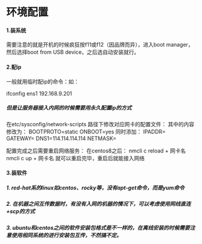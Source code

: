 # 环境配置

#### 1.装系统

需要注意的就是开机的时候疯狂按f11或f12（因品牌而异），进入boot manager，然后选择boot from USB device，之后选自动安装就行。

#### 2.配ip

一般就用临时配ip的命令：如：

ifconfig ens1 192.168.9.201

##### 但是让服务器接入内网的时候需要用永久配置ip的方式
在etc/sysconfig/network-scripts 路径下修改对应网卡的配置文件：
其中的内容修改为：
BOOTPROTO=static
ONBOOT=yes
同时添加：
IPADDR=
GATEWAY=
DNS1=114.114.114.114
NETMASK=

配置完成之后需要重启网络服务：
在centos8之后： 
nmcli c reload + 网卡名
nmcli c up + 网卡名
就可以重启完毕，重启后就能接入网络
#### 3.装软件

##### 1. red-hat系的linux如centos、rocky等，没有apt-get命令，而是yum命令

##### 2. 在机器之间互传数据时，有没有入网的机器的情况下，可以考虑使用网线直连+scp的方式

##### 3. ubuntu和centos之间的软件安装包格式是不一样的，在离线安装的时候需要注意使用相同系统的进行安装包互传，不然搞不定。